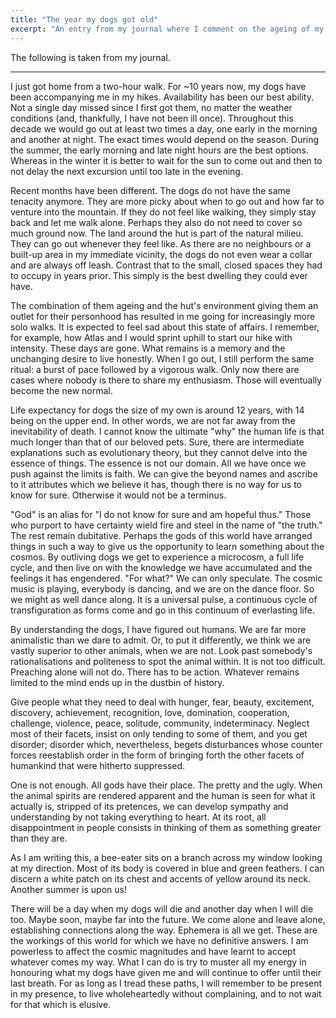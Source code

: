 ```yaml
---
title: "The year my dogs got old"
excerpt: "An entry from my journal where I comment on the ageing of my dogs and what I have learnt from them."
---
```


The following is taken from my journal.

* * *

I just got home from a two-hour walk. For ~10 years now, my dogs have been accompanying me in my hikes. Availability has been our best ability. Not a single day missed since I first got them, no matter the weather conditions (and, thankfully, I have not been ill once). Throughout this decade we would go out at least two times a day, one early in the morning and another at night. The exact times would depend on the season. During the summer, the early morning and late night hours are the best options. Whereas in the winter it is better to wait for the sun to come out and then to not delay the next excursion until too late in the evening.

Recent months have been different. The dogs do not have the same tenacity anymore. They are more picky about when to go out and how far to venture into the mountain. If they do not feel like walking, they simply stay back and let me walk alone. Perhaps they also do not need to cover so much ground now. The land around the hut is part of the natural milieu. They can go out whenever they feel like. As there are no neighbours or a built-up area in my immediate vicinity, the dogs do not even wear a collar and are always off leash. Contrast that to the small, closed spaces they had to occupy in years prior. This simply is the best dwelling they could ever have.

The combination of them ageing and the hut's environment giving them an outlet for their personhood has resulted in me going for increasingly more solo walks. It is expected to feel sad about this state of affairs. I remember, for example, how Atlas and I would sprint uphill to start our hike with intensity. These days are gone. What remains is a memory and the unchanging desire to live honestly. When I go out, I still perform the same ritual: a burst of pace followed by a vigorous walk. Only now there are cases where nobody is there to share my enthusiasm. Those will eventually become the new normal.

Life expectancy for dogs the size of my own is around 12 years, with 14 being on the upper end. In other words, we are not far away from the inevitability of death. I cannot know the ultimate "why" the human life is that much longer than that of our beloved pets. Sure, there are intermediate explanations such as evolutionary theory, but they cannot delve into the essence of things. The essence is not our domain. All we have once we push against the limits is faith. We can give the beyond names and ascribe to it attributes which we believe it has, though there is no way for us to know for sure. Otherwise it would not be a terminus.

"God" is an alias for "I do not know for sure and am hopeful thus." Those who purport to have certainty wield fire and steel in the name of "the truth." The rest remain dubitative. Perhaps the gods of this world have arranged things in such a way to give us the opportunity to learn something about the cosmos. By outliving dogs we get to experience a microcosm, a full life cycle, and then live on with the knowledge we have accumulated and the feelings it has engendered. "For what?" We can only speculate. The cosmic music is playing, everybody is dancing, and we are on the dance floor. So we might as well dance along. It is a universal pulse, a continuous cycle of transfiguration as forms come and go in this continuum of everlasting life.

By understanding the dogs, I have figured out humans. We are far more animalistic than we dare to admit. Or, to put it differently, we think we are vastly superior to other animals, when we are not. Look past somebody's rationalisations and politeness to spot the animal within. It is not too difficult. Preaching alone will not do. There has to be action. Whatever remains limited to the mind ends up in the dustbin of history.

Give people what they need to deal with hunger, fear, beauty, excitement, discovery, achievement, recognition, love, domination, cooperation, challenge, violence, peace, solitude, community, indeterminacy. Neglect most of their facets, insist on only tending to some of them, and you get disorder; disorder which, nevertheless, begets disturbances whose counter forces reestablish order in the form of bringing forth the other facets of humankind that were hitherto suppressed.

One is not enough. All gods have their place. The pretty and the ugly. When the animal spirits are rendered apparent and the human is seen for what it actually is, stripped of its pretences, we can develop sympathy and understanding by not taking everything to heart. At its root, all disappointment in people consists in thinking of them as something greater than they are.

As I am writing this, a bee-eater sits on a branch across my window looking at my direction. Most of its body is covered in blue and green feathers. I can discern a white patch on its chest and accents of yellow around its neck. Another summer is upon us!

There will be a day when my dogs will die and another day when I will die too. Maybe soon, maybe far into the future. We come alone and leave alone, establishing connections along the way. Ephemera is all we get. These are the workings of this world for which we have no definitive answers. I am powerless to affect the cosmic magnitudes and have learnt to accept whatever comes my way. What I can do is try to muster all my energy in honouring what my dogs have given me and will continue to offer until their last breath. For as long as I tread these paths, I will remember to be present in my presence, to live wholeheartedly without complaining, and to not wait for that which is elusive.
